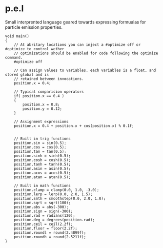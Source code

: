 p.e.l
=====

Small interprented language geared towards expressing formualas for particle emission properties. 

	void main()
	{		
		// At abritary locations you can inject a #optimize off or #optimize to control wether 
		// optimizations should be enabled for code following the optimize command.
		#optimize off
	
		// Can assign values to variables, each variables is a float, and stored global and is
		// retained between invocations.
		position.x = 0.4;
		
		// Typical comparision operators
		if( position.x == 0.4 )
		{
			position.x = 0.8;
			position.y = 0.12;
		}		
		
		// Assignment expressions
		position.x = 0.4 + position.x + cos(position.x) % 0.1f;		
		
		
		// Built in trig functions
		position.sin = sin(0.5);
		position.cos = cos(0.5);
		position.tan = tan(0.5);	
		position.sinh = sinh(0.5);
		position.cosh = cosh(0.5);
		position.tanh = tanh(0.5);									
		position.asin = asin(0.5);
		position.acos = acos(0.5);
		position.atan = atan(0.5);			
		
		// Built in math functions
		position.clamp = clamp(0.0, 1.0, -3.0);
		position.lerp = lerp(0.0, 2.0, 1.5);
		position.smth = smoothstep(0.0, 2.0, 1.0);
		position.sqrt = sqrt(100);
		position.abs = abs(-300);	
		position.sign = sign(-300);
		position.rad = radians(120);
		position.deg = degrees(position.rad);
		position.ceil = ceil(2.2f);
		position.floor = floor(2.2f);
		position.roundl = round(2.4899f);
		position.roundh = round(2.5211f);		
	}
